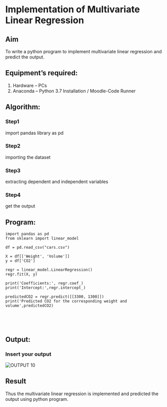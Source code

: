 # Implementation of Multivariate Linear Regression
## Aim
To write a python program to implement multivariate linear regression and predict the output.
## Equipment’s required:
1.	Hardware – PCs
2.	Anaconda – Python 3.7 Installation / Moodle-Code Runner
## Algorithm:
### Step1
import pandas library as pd

### Step2
importing the dataset 

### Step3
extracting dependent and independent variables

### Step4
get the output


## Program:
```
import pandas as pd
from sklearn import linear_model

df = pd.read_csv("cars.csv")

X = df[['Weight', 'Volume']]
y = df['CO2']

regr = linear_model.LinearRegression()
regr.fit(X, y)

print('Coefficients:', regr.coef_)
print('Intercept:',regr.intercept_)

predictedCO2 = regr.predict([[3300, 1300]])
print('Predicted CO2 for the corresponding weight and volume',predictedCO2)





```
## Output:

### Insert your output

![OUTPUT 10](https://user-images.githubusercontent.com/119478098/215322477-07b41402-5083-4418-b862-c5ca07fdec89.png)




## Result
Thus the multivariate linear regression is implemented and predicted the output using python program.
